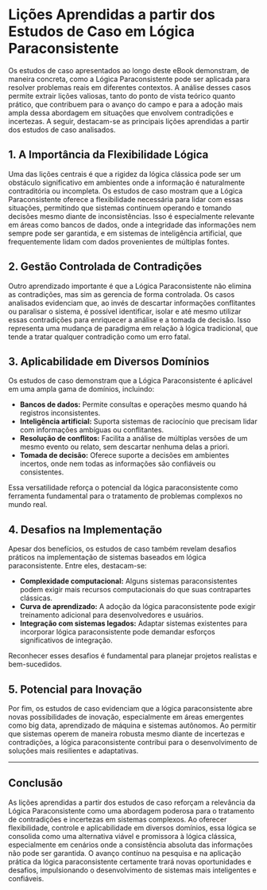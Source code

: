 
# Lições Aprendidas a partir dos Estudos de Caso em Lógica Paraconsistente

Os estudos de caso apresentados ao longo deste eBook demonstram, de maneira concreta, como a Lógica Paraconsistente pode ser aplicada para resolver problemas reais em diferentes contextos. A análise desses casos permite extrair lições valiosas, tanto do ponto de vista teórico quanto prático, que contribuem para o avanço do campo e para a adoção mais ampla dessa abordagem em situações que envolvem contradições e incertezas. A seguir, destacam-se as principais lições aprendidas a partir dos estudos de caso analisados.

## 1. **A Importância da Flexibilidade Lógica**

Uma das lições centrais é que a rigidez da lógica clássica pode ser um obstáculo significativo em ambientes onde a informação é naturalmente contraditória ou incompleta. Os estudos de caso mostram que a Lógica Paraconsistente oferece a flexibilidade necessária para lidar com essas situações, permitindo que sistemas continuem operando e tomando decisões mesmo diante de inconsistências. Isso é especialmente relevante em áreas como bancos de dados, onde a integridade das informações nem sempre pode ser garantida, e em sistemas de inteligência artificial, que frequentemente lidam com dados provenientes de múltiplas fontes.

## 2. **Gestão Controlada de Contradições**

Outro aprendizado importante é que a Lógica Paraconsistente não elimina as contradições, mas sim as gerencia de forma controlada. Os casos analisados evidenciam que, ao invés de descartar informações conflitantes ou paralisar o sistema, é possível identificar, isolar e até mesmo utilizar essas contradições para enriquecer a análise e a tomada de decisão. Isso representa uma mudança de paradigma em relação à lógica tradicional, que tende a tratar qualquer contradição como um erro fatal.

## 3. **Aplicabilidade em Diversos Domínios**

Os estudos de caso demonstram que a Lógica Paraconsistente é aplicável em uma ampla gama de domínios, incluindo:

- **Bancos de dados:** Permite consultas e operações mesmo quando há registros inconsistentes.
- **Inteligência artificial:** Suporta sistemas de raciocínio que precisam lidar com informações ambíguas ou conflitantes.
- **Resolução de conflitos:** Facilita a análise de múltiplas versões de um mesmo evento ou relato, sem descartar nenhuma delas a priori.
- **Tomada de decisão:** Oferece suporte a decisões em ambientes incertos, onde nem todas as informações são confiáveis ou consistentes.

Essa versatilidade reforça o potencial da lógica paraconsistente como ferramenta fundamental para o tratamento de problemas complexos no mundo real.

## 4. **Desafios na Implementação**

Apesar dos benefícios, os estudos de caso também revelam desafios práticos na implementação de sistemas baseados em lógica paraconsistente. Entre eles, destacam-se:

- **Complexidade computacional:** Alguns sistemas paraconsistentes podem exigir mais recursos computacionais do que suas contrapartes clássicas.
- **Curva de aprendizado:** A adoção da lógica paraconsistente pode exigir treinamento adicional para desenvolvedores e usuários.
- **Integração com sistemas legados:** Adaptar sistemas existentes para incorporar lógica paraconsistente pode demandar esforços significativos de integração.

Reconhecer esses desafios é fundamental para planejar projetos realistas e bem-sucedidos.

## 5. **Potencial para Inovação**

Por fim, os estudos de caso evidenciam que a lógica paraconsistente abre novas possibilidades de inovação, especialmente em áreas emergentes como big data, aprendizado de máquina e sistemas autônomos. Ao permitir que sistemas operem de maneira robusta mesmo diante de incertezas e contradições, a lógica paraconsistente contribui para o desenvolvimento de soluções mais resilientes e adaptativas.

___

## **Conclusão**

As lições aprendidas a partir dos estudos de caso reforçam a relevância da Lógica Paraconsistente como uma abordagem poderosa para o tratamento de contradições e incertezas em sistemas complexos. Ao oferecer flexibilidade, controle e aplicabilidade em diversos domínios, essa lógica se consolida como uma alternativa viável e promissora à lógica clássica, especialmente em cenários onde a consistência absoluta das informações não pode ser garantida. O avanço contínuo na pesquisa e na aplicação prática da lógica paraconsistente certamente trará novas oportunidades e desafios, impulsionando o desenvolvimento de sistemas mais inteligentes e confiáveis.

